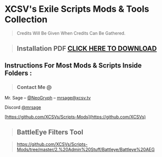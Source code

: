 # XCSV's Exile Scripts Mods & Tools Collection

> Credits Will Be Given When Credits Can Be Gathered.

> ## Installation PDF  [CLICK HERE TO DOWNLOAD](https://github.com/XCSVs/Scripts-Mods/blob/master/1.%20INSTRUCTIONS/Exile%20Server%20Owner%20Guide%20v1.7.pdf)

## Instructions For Most Mods & Scripts Inside Folders :

> ### Contact Me @

Mr. Sage – [@NeoGryph](https://twitter.com/NeoGryph) – mrsage@xcsv.tv

Discord [@mrsage](https://discord.gg/tvhquY6)

[https://github.com/XCSVs/Scripts-Mods](https://github.com/XCSVs)

> ## BattleEye Filters Tool

> https://github.com/XCSVs/Scripts-Mods/tree/master/2.%20Admin%20Stuff/Battleye/Battleye%20AEG
